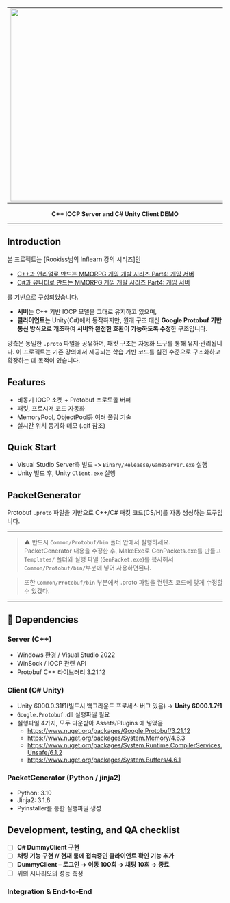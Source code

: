 <table>
  <tr>
    <td><img src="/statics/demo.gif" width="800" height="450"></td>
  </tr>
</table>

<div align="center">

**C++ IOCP Server and C# Unity Client DEMO**

______________________________________________________________________

</div>


## Introduction

본 프로젝트는 [Rookiss님의 Inflearn 강의 시리즈]인  
- [C++과 언리얼로 만드는 MMORPG 게임 개발 시리즈 Part4: 게임 서버](https://www.inflearn.com/course/%EC%96%B8%EB%A6%AC%EC%96%BC-3d-mmorpg-4/dashboard)  
- [C#과 유니티로 만드는 MMORPG 게임 개발 시리즈 Part4: 게임 서버](https://www.inflearn.com/course/%EC%9C%A0%EB%8B%88%ED%8B%B0-mmorpg-%EA%B0%9C%EB%B0%9C-part4)

를 기반으로 구성되었습니다.

- **서버**는 C++ 기반 IOCP 모델을 그대로 유지하고 있으며,  
- **클라이언트**는 Unity(C#)에서 동작하지만, 원래 구조 대신 **Google Protobuf 기반 통신 방식으로 개조**하여 **서버와 완전한 호환이 가능하도록 수정**한 구조입니다.

양측은 동일한 `.proto` 파일을 공유하며, 패킷 구조는 자동화 도구를 통해 유지·관리됩니다.
이 프로젝트는 기존 강의에서 제공되는 학습 기반 코드를 실전 수준으로 구조화하고 확장하는 데 목적이 있습니다.

## Features
- 비동기 IOCP 소켓 + Protobuf 프로토콜 버퍼
- 패킷, 프로시저 코드 자동화
- MemoryPool, ObjectPool등 여러 풀링 기술
- 실시간 위치 동기화 데모 (.gif 참조)


## Quick Start
- Visual Studio Server측 빌드 -> `Binary/Releaese/GameServer.exe` 실행
- Unity 빌드 후, Unity `Client.exe` 실행



## PacketGenerator

Protobuf `.proto` 파일을 기반으로 C++/C# 패킷 코드(CS/H)를 자동 생성하는 도구입니다.

---

> ⚠ 반드시 `Common/Protobuf/bin` 폴더 안에서 실행하세요.  
> PacketGenerator 내용을 수정한 후, MakeExe로 GenPackets.exe를 만들고 
> `Templates/` 폴더와 실행 파일 (`GenPacket.exe`)를 복사해서 `Common/Protobuf/bin/`부분에 넣어 사용하면된다.


> 또한 `Common/Protobuf/bin` 부분에서 .proto 파일을 컨텐츠 코드에 맞게 수정할 수 있겠다.



---
## 🧩 Dependencies

### Server (C++)
- Windows 환경 / Visual Studio 2022
- WinSock / IOCP 관련 API
- Protobuf C++ 라이브러리 3.21.12

### Client (C# Unity)
- Unity 6000.0.31f1(빌드시 백그라운드 프로세스 버그 있음) -> **Unity 6000.1.7f1**
- `Google.Protobuf` .dll 실행파일 필요
- 실행파일 4가지, 모두 다운받아 Assets/Plugins 에 넣었음
    - https://www.nuget.org/packages/Google.Protobuf/3.21.12
    - https://www.nuget.org/packages/System.Memory/4.6.3
    - https://www.nuget.org/packages/System.Runtime.CompilerServices.Unsafe/6.1.2
    - https://www.nuget.org/packages/System.Buffers/4.6.1

### PacketGenerator (Python / jinja2)
- Python: 3.10
- Jinja2: 3.1.6
- Pyinstaller를 통한 실행파일 생성

<!-- ## ✅ 개발 Todo -->


<!-- - [ ] 🎮 **채팅 기능 시연**  
      Player Count 표시 + YouTube 시연 영상 추가 + DB Insert 확인
- [ ] 🗃️ **DB 연동 마무리**  
      프로시저 자동 생성 기능 완료
---
- [ ] **C# DummyClient 구현**
- [ ] **SendBuffer 풀링 최적화 + Protobuf 직렬화 지원**
- [ ] **클라이언트 Disconnect 처리 시 세션 안전 제거**
--- -->

## Development, testing, and QA checklist

- [ ] **C# DummyClient 구현**
- [ ] **채팅 기능 구현 // 현재 룸에 접속중인 클라이언트 확인 기능 추가**
- [ ] **DummyClient – 로그인 → 이동 100회 → 채팅 10회 → 종료**
- [ ] 위의 시나리오의 성능 측정

<!-- ### Unit Test (GoogleTest, Unity Test Framework)
- [ ] `MemoryPool` 테스트 – 재할당 후 패턴 유지 확인
- [ ] `RecvBuffer` / `SendBuffer` – 경계값(0, 1, BUFFER_SIZE±1) 테스트
- [ ] `PacketSession::OnRecv` – 조각화 패킷 처리 (`BytesProcessed` 검증)
- [ ] `DBConnectionPool` – Mock Handle로 호출 횟수 검증 -->

### Integration & End-to-End



<!-- ### Performance & Stability
- [ ] wrk-tcp / custom cpp client를 통한 TPS 측정
- [ ] Unity Ping/Pong RTT 및 Jitter 그래프 확인
- [ ] 메모리 릭 검사 (서버: CRTDBG, 클라: Unity Profiler) -->
